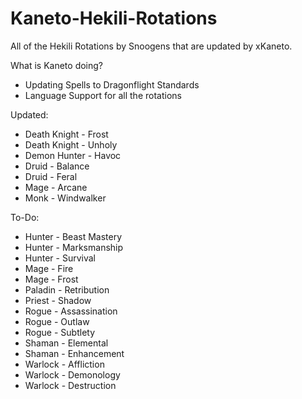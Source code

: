 # Kaneto-Hekili-Rotations

All of the Hekili Rotations by Snoogens that are updated by xKaneto.

What is Kaneto doing?

- Updating Spells to Dragonflight Standards
- Language Support for all the rotations

Updated:

- Death Knight - Frost
- Death Knight - Unholy
- Demon Hunter - Havoc
- Druid - Balance
- Druid - Feral
- Mage - Arcane
- Monk - Windwalker

To-Do:

- Hunter - Beast Mastery
- Hunter - Marksmanship
- Hunter - Survival
- Mage - Fire
- Mage - Frost
- Paladin - Retribution
- Priest - Shadow
- Rogue - Assassination
- Rogue - Outlaw
- Rogue - Subtlety
- Shaman - Elemental
- Shaman - Enhancement
- Warlock - Affliction
- Warlock - Demonology
- Warlock - Destruction
